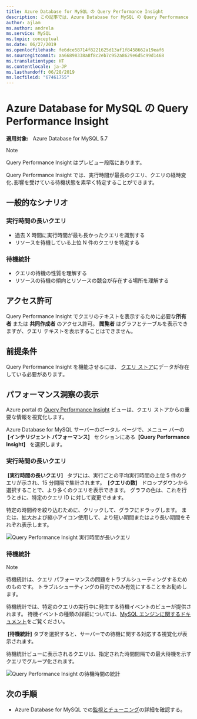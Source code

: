 ```yaml
---
title: Azure Database for MySQL の Query Performance Insight
description: この記事では、Azure Database for MySQL の Query Performance Insight 機能について説明します。
author: ajlam
ms.author: andrela
ms.service: MySQL
ms.topic: conceptual
ms.date: 06/27/2019
ms.openlocfilehash: fe6dce58714f8221625d13af1f8458662a19eaf6
ms.sourcegitcommit: aa66898338a8f8c2eb7c952a8629e6d5c99d1468
ms.translationtype: HT
ms.contentlocale: ja-JP
ms.lasthandoff: 06/28/2019
ms.locfileid: "67461755"
---
```

# <a name="query-performance-insight-in-azure-database-for-mysql"></a>Azure Database for MySQL の Query Performance Insight

**適用対象:**   Azure Database for MySQL 5.7

> [!NOTE]
> Query Performance Insight はプレビュー段階にあります。

Query Performance Insight では、実行時間が最長のクエリ、クエリの経時変化､影響を受けている待機状態を素早く特定することができます。

## <a name="common-scenarios"></a>一般的なシナリオ

### <a name="long-running-queries"></a>実行時間の長いクエリ

- 過去 X 時間に実行時間が最も長かったクエリを識別する
- リソースを待機している上位 N 件のクエリを特定する
 
### <a name="wait-statistics"></a>待機統計

- クエリの待機の性質を理解する
- リソースの待機の傾向とリソースの競合が存在する場所を理解する

## <a name="permissions"></a>アクセス許可

Query Performance Insight でクエリのテキストを表示するために必要な**所有者** または **共同作成者** のアクセス許可。 **閲覧者** はグラフとテーブルを表示できますが、クエリ テキストを表示することはできません。

## <a name="prerequisites"></a>前提条件

Query Performance Insight を機能させるには、 [クエリ ストア](concepts-query-store.md)にデータが存在している必要があります｡

## <a name="viewing-performance-insights"></a>パフォーマンス洞察の表示

Azure portal の [Query Performance Insight](concepts-query-performance-insight.md) ビューは、クエリ ストアからの重要な情報を視覚化します。

Azure Database for MySQL サーバーのポータル ページで、メニュー バーの  **[インテリジェント パフォーマンス]**   セクションにある  **[Query Performance Insight]**   を選択します。

### <a name="long-running-queries"></a>実行時間の長いクエリ

 **[実行時間の長いクエリ]**   タブには、実行ごとの平均実行時間の上位 5 件のクエリが示され、15 分間隔で集計されます。  **[クエリの数]**   ドロップダウンから選択することで、より多くのクエリを表示できます。 グラフの色は、これを行うときに、特定のクエリ ID に対して変更できます。

特定の時間枠を絞り込むために、クリックして、グラフにドラッグします。 または、拡大および縮小アイコン使用して、より短い期間またはより長い期間をそれぞれ表示します。

![Query Performance Insight 実行時間が長いクエリ](./media/concepts-query-performance-insight/query-performance-insight-landing-page.png) 

### <a name="wait-statistics"></a>待機統計

> [!NOTE]
> 待機統計は、クエリ パフォーマンスの問題をトラブルシューティングするためのものです。 トラブルシューティングの目的でのみ有効にすることをお勧めします。

待機統計では、特定のクエリの実行中に発生する待機イベントのビューが提供されます。 待機イベントの種類の詳細については、[MySQL エンジンに関するドキュメント](https://go.microsoft.com/fwlink/?linkid=2098206)をご覧ください。

 **[待機統計]** タブを選択すると、サーバーでの待機に関する対応する視覚化が表示されます。

待機統計ビューに表示されるクエリは、指定された時間間隔での最大待機を示すクエリでグループ化されます。

![Query Performance Insight の待機時間の統計](./media/concepts-query-performance-insight/query-performance-insight-wait-statistics.png)

## <a name="next-steps"></a>次の手順

- Azure Database for MySQL での[監視とチューニング](concepts-monitoring.md)の詳細を確認する。